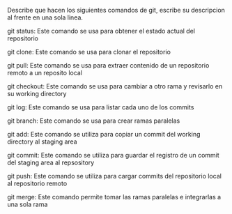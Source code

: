 Describe que hacen los siguientes comandos de git, escribe su descripcion al frente en una sola linea.

git status: Este comando se usa para obtener el estado actual del repositorio

git clone: Este comando se usa para clonar el repositorio

git pull: Este comando se usa para extraer contenido de un repositorio remoto a un reposito local

git checkout: Este comando se usa para cambiar a otro rama y revisarlo  en su working directory

git log: Este comando se usa para  listar cada uno de los commits

git branch: Este comando se usa para crear ramas paralelas

git add: Este comando se utiliza para copiar un  commit del working directory al staging area

git commit: Este comando se utiliza para guardar el registro de un commit del staging area al repsository 

git push: Este comando se utiliza para cargar commits del repositorio local al repositorio remoto

git merge: Este comando permite tomar las ramas paralelas e integrarlas a una sola rama
